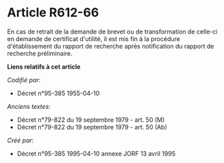 # Article R612-66

En cas de retrait de la demande de brevet ou de transformation de celle-ci en demande de certificat d'utilité, il est mis fin
à la procédure d'établissement du rapport de recherche après notification du rapport de recherche préliminaire.

**Liens relatifs à cet article**

_Codifié par_:

  - Décret n°95-385 1955-04-10

_Anciens textes_:

  - Décret n°79-822 du 19 septembre 1979 - art. 50 (M)
  - Décret n°79-822 du 19 septembre 1979 - art. 50 (Ab)

_Créé par_:

  - Décret n°95-385 1995-04-10 annexe JORF 13 avril 1995
